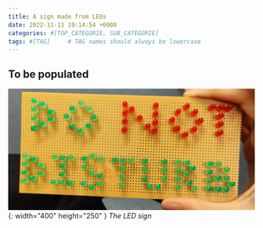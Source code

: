 ```yaml
---
title: A sign made from LEDs
date: 2022-11-11 19:14:54 +0000
categories: #[TOP_CATEGORIE, SUB_CATEGORIE]
tags: #[TAG]     # TAG names should always be lowercase
---
```


## To be populated

![The LED Sign](/assets/img/LEDSign.jpg){: width="400" height="250" }
_The LED sign_